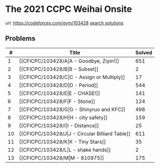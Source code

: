 # The 2021 CCPC Weihai Onsite

url: https://codeforces.com/gym/103428
[search solutions](https://www.google.com/search?q=Solution+OR+題解+The+2021+CCPC+Weihai+Onsite)

## Problems

| # | Title | Solved |
| --- | --- | --- |
|1|[[CFICPC/103428/A\|A - Goodbye, Ziyin!]]|651|
|2|[[CFICPC/103428/B\|B - Subset]]|2|
|3|[[CFICPC/103428/C\|C - Assign or Multiply]]|17|
|4|[[CFICPC/103428/D\|D - Period]]|544|
|5|[[CFICPC/103428/E\|E - CHASE!]]|141|
|6|[[CFICPC/103428/F\|F - Stone]]|124|
|7|[[CFICPC/103428/G\|G - Shinyruo and KFC]]|498|
|8|[[CFICPC/103428/H\|H - city safety]]|159|
|9|[[CFICPC/103428/I\|I - Distance]]|25|
|10|[[CFICPC/103428/J\|J - Circular Billiard Table]]|611|
|11|[[CFICPC/103428/K\|K - Tiny Stars]]|35|
|12|[[CFICPC/103428/L\|L - shake hands]]|2|
|13|[[CFICPC/103428/M\|M - 810975]]|175|
